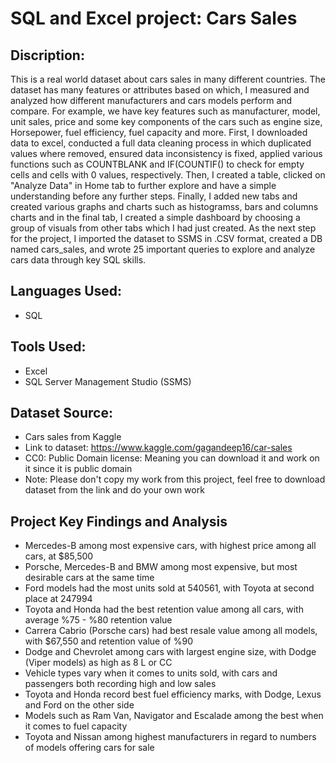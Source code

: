 # SQL and Excel project: Cars Sales

## Discription: 
This is a real world dataset about cars sales in many different countries. The dataset has many features or attributes based on which, I measured and analyzed how different manufacturers and cars models perform and compare. For example, we have key features such as manufacturer, model, unit sales, price and some key components of the cars such as engine size, Horsepower, fuel efficiency, fuel capacity and more. First, I downloaded data to excel, conducted a full data cleaning process in which duplicated values where removed, ensured data inconsistency is fixed, applied various functions such as COUNTBLANK and IF(COUNTIF() to check for empty cells and cells with 0 values, respectively. Then, I created a table, clicked on "Analyze Data" in Home tab to further explore and have a simple understanding before any further steps. Finally, I added new tabs and created various graphs and charts such as histogramss, bars and columns charts and in the final tab, I created a simple dashboard by choosing a group of visuals from other tabs which I had just created. As the next step for the project, I imported the dataset to SSMS in .CSV format, created a DB named cars_sales, and wrote 25 important queries to explore and analyze cars data through key SQL skills. 
## Languages Used: 
- SQL

## Tools Used: 
- Excel
- SQL Server Management Studio (SSMS)
##   Dataset Source: 
- Cars sales from Kaggle
- Link to dataset: https://www.kaggle.com/gagandeep16/car-sales
-  CC0: Public Domain license: Meaning you can download it and work on it since it is public domain
-  Note: Please don't copy my work from this project, feel free to download dataset from the link and do your own work

## Project Key Findings and Analysis 
- Mercedes-B among most expensive cars, with highest price among all cars, at $85,500
- Porsche, Mercedes-B and BMW among most expensive, but most desirable cars at the same time
- Ford models had the most units sold at 540561, with Toyota at second place at 247994
- Toyota and Honda had the best retention value among all cars, with average %75 - %80 retention value
- Carrera Cabrio (Porsche cars) had best resale value among all models, with $67,550 and retention value of %90
- Dodge and Chevrolet among cars with largest engine size, with Dodge (Viper models) as high as 8 L or CC
- Vehicle types vary when it comes to units sold, with cars and passengers both recording high and low sales 
- Toyota and Honda record best fuel efficiency marks, with Dodge, Lexus and Ford on the other side
- Models such as Ram Van, Navigator and Escalade among the best when it comes to fuel capacity
- Toyota and Nissan among highest manufacturers in regard to numbers of models offering cars for sale 
